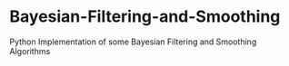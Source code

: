 # Bayesian-Filtering-and-Smoothing
Python Implementation of some Bayesian Filtering and Smoothing Algorithms
